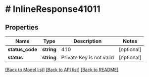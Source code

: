 # # InlineResponse41011

## Properties

Name | Type | Description | Notes
------------ | ------------- | ------------- | -------------
**status_code** | **string** | 410 | [optional]
**status** | **string** | Private Key is not valid | [optional]

[[Back to Model list]](../../README.md#models) [[Back to API list]](../../README.md#endpoints) [[Back to README]](../../README.md)
